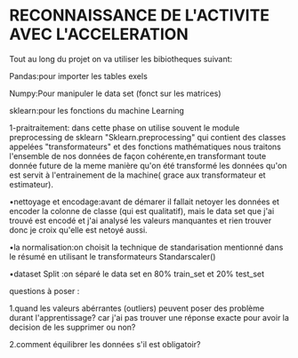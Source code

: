# RECONNAISSANCE DE L'ACTIVITE AVEC L'ACCELERATION
Tout au long du projet on va utiliser les bibiotheques suivant:

Pandas:pour importer les tables exels

Numpy:Pour manipuler le data set (fonct sur les matrices)

sklearn:pour les fonctions du machine Learning 


1-praitraitement: dans cette phase on utilise souvent le module preprocessing de sklearn "Sklearn.preprocessing" qui contient des classes appelées "transformateurs" et des fonctions mathématiques
nous traitons l'ensemble de nos données de façon cohérente,en transformant toute donnée future de la meme manière qu'on été transformé les données qu'on est servit à l'entrainement de la machine( grace aux transformateur et estimateur).

   •nettoyage et encodage:avant de démarer il fallait netoyer les données et encoder la colonne de classe (qui est qualitatif), mais le data set que j'ai trouvé est encodé et j'ai analysé les valeurs manquantes et rien trouver donc je croix qu'elle est netoyé aussi.
   
   •la normalisation:on choisit la technique de standarisation mentionné dans le résumé en utilisant le transformateurs Standarscaler() 
   
   •dataset Split :on séparé le data set en 80% train_set et 20% test_set

questions à poser :

1.quand  les valeurs abérrantes (outliers) peuvent poser des problème durant l'apprentissage? car j'ai pas trouver une réponse exacte pour avoir la decision de les supprimer ou non? 

2.comment équilibrer les données s'il est obligatoir?
